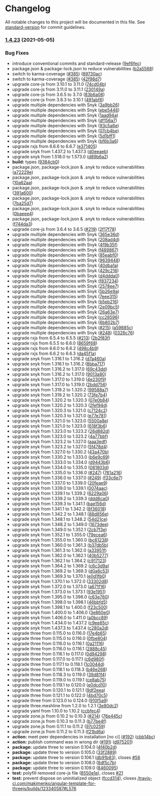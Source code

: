 # Changelog

All notable changes to this project will be documented in this file. See [standard-version](https://github.com/conventional-changelog/standard-version) for commit guidelines.

### [1.4.23](https://github.com/makimenko/angular-template-for-threejs/compare/v0.1.0...v1.4.23) (2021-05-05)


### Bug Fixes

* introduce conventional commits and standard-release ([9ef6fec](https://github.com/makimenko/angular-template-for-threejs/commit/9ef6feca750eafaee3ed80128ff15c41344798b5))
* package.json & package-lock.json to reduce vulnerabilities ([b2a5568](https://github.com/makimenko/angular-template-for-threejs/commit/b2a5568389cd97706fd724489806a12fa60fccec))
* switch to karma-coverage ([#385](https://github.com/makimenko/angular-template-for-threejs/issues/385)) ([89730ac](https://github.com/makimenko/angular-template-for-threejs/commit/89730ac467642cd74cdf52882bab49396c1d8f2a))
* switch to karma-coverage ([#385](https://github.com/makimenko/angular-template-for-threejs/issues/385)) ([42f98d7](https://github.com/makimenko/angular-template-for-threejs/commit/42f98d723627025e31f3ffc47ffb487f4b9c5b12))
* upgrade core-js from 3.10.1 to 3.11.0 ([74cd04b](https://github.com/makimenko/angular-template-for-threejs/commit/74cd04b31624cd255d854c0df6340c888c6b334d))
* upgrade core-js from 3.11.0 to 3.11.1 ([230149a](https://github.com/makimenko/angular-template-for-threejs/commit/230149a6f08bc4a99db6d5643082a7de6177df9e))
* upgrade core-js from 3.6.5 to 3.7.0 ([83b6a08](https://github.com/makimenko/angular-template-for-threejs/commit/83b6a086a5b4e573c9ccc0ee845743c76bb13717))
* upgrade core-js from 3.8.3 to 3.10.1 ([491abf6](https://github.com/makimenko/angular-template-for-threejs/commit/491abf624ebc3892e5d0e3d9b9116cab3630b1af))
* upgrade multiple dependencies with Snyk ([3a9bb26](https://github.com/makimenko/angular-template-for-threejs/commit/3a9bb26e23a1eb1543a42a91e363a1a24b54386e))
* upgrade multiple dependencies with Snyk ([ebe5448](https://github.com/makimenko/angular-template-for-threejs/commit/ebe544878ec8b6ef26ff5898ce239118f94fc290))
* upgrade multiple dependencies with Snyk ([1aad94a](https://github.com/makimenko/angular-template-for-threejs/commit/1aad94a1f71ccafa28dc8b6099bdeec2458f6827))
* upgrade multiple dependencies with Snyk ([df156a7](https://github.com/makimenko/angular-template-for-threejs/commit/df156a7cc5ff4ebe26bd55502b713e1b703623f5))
* upgrade multiple dependencies with Snyk ([93c5a6e](https://github.com/makimenko/angular-template-for-threejs/commit/93c5a6e54b90a216de473ac35da9cd442c4ee8a1))
* upgrade multiple dependencies with Snyk ([07cb4be](https://github.com/makimenko/angular-template-for-threejs/commit/07cb4be75f4e22403dd7b651f30c159a690eb059))
* upgrade multiple dependencies with Snyk ([5d1bff1](https://github.com/makimenko/angular-template-for-threejs/commit/5d1bff1f7c335ccaff69859c51316a75d53b669f))
* upgrade multiple dependencies with Snyk ([bf6b3a6](https://github.com/makimenko/angular-template-for-threejs/commit/bf6b3a6f3b85bafa3032569c6315dcd418fae562))
* upgrade rxjs from 6.6.6 to 6.6.7 ([e371405](https://github.com/makimenko/angular-template-for-threejs/commit/e371405b27b606dcabb49fde653dc5a8819174c3))
* upgrade snyk from 1.437.2 to 1.437.3 ([d0eeaeb](https://github.com/makimenko/angular-template-for-threejs/commit/d0eeaebf7fa66c8a63e9fb7c4dc1a5dd97ae6216))
* upgrade snyk from 1.518.0 to 1.573.0 ([d89b6a2](https://github.com/makimenko/angular-template-for-threejs/commit/d89b6a2e084130dfb252e9c3815e560d92434bd4))
* **build:** types ([9384cb0](https://github.com/makimenko/angular-template-for-threejs/commit/9384cb0fce9b0abb3ab69835f1d2128b13f856d8))
* package.json, package-lock.json & .snyk to reduce vulnerabilities ([a72229e](https://github.com/makimenko/angular-template-for-threejs/commit/a72229ee33a1c25f64173a868c1517de83ae5762))
* package.json, package-lock.json & .snyk to reduce vulnerabilities ([10a62aa](https://github.com/makimenko/angular-template-for-threejs/commit/10a62aa83657a247f35ca51b5d0e94bb72c22eb4))
* package.json, package-lock.json & .snyk to reduce vulnerabilities ([391a600](https://github.com/makimenko/angular-template-for-threejs/commit/391a6008eef829b8f2f5e37f471219f439e7c57e))
* package.json, package-lock.json & .snyk to reduce vulnerabilities ([7ba25d7](https://github.com/makimenko/angular-template-for-threejs/commit/7ba25d73ccd0370394f988de4d7861dffdd40add))
* package.json, package-lock.json & .snyk to reduce vulnerabilities ([0baeee4](https://github.com/makimenko/angular-template-for-threejs/commit/0baeee4f7fc01f7365411c1fe9ec0909a223aa06))
* package.json, package-lock.json & .snyk to reduce vulnerabilities ([f744da3](https://github.com/makimenko/angular-template-for-threejs/commit/f744da3fb299d0d4d8e52505524b6301b2a69e7c))
* upgrade core-js from 3.6.4 to 3.6.5 ([#219](https://github.com/makimenko/angular-template-for-threejs/issues/219)) ([2f17f78](https://github.com/makimenko/angular-template-for-threejs/commit/2f17f783c5d6f1a54156cdf4df815f6528ce52f4))
* upgrade multiple dependencies with Snyk ([365e36d](https://github.com/makimenko/angular-template-for-threejs/commit/365e36d597ee697521383a66bf5080023aaaa013))
* upgrade multiple dependencies with Snyk ([208ad4d](https://github.com/makimenko/angular-template-for-threejs/commit/208ad4d1fe9dc299c5b2e49f62c7637070c54e01))
* upgrade multiple dependencies with Snyk ([4f9b35f](https://github.com/makimenko/angular-template-for-threejs/commit/4f9b35fd4a236f28a8bf00fb4cb73d291301c5f3))
* upgrade multiple dependencies with Snyk ([f489867](https://github.com/makimenko/angular-template-for-threejs/commit/f489867c9a713660d61c761a13c5ed5c619d1ca6))
* upgrade multiple dependencies with Snyk ([85eabf0](https://github.com/makimenko/angular-template-for-threejs/commit/85eabf045b28cb6e5efa3fbd82b45c0162a88a6a))
* upgrade multiple dependencies with Snyk ([9639448](https://github.com/makimenko/angular-template-for-threejs/commit/9639448d01125e6e14f3232a66b6f86c7742bf76))
* upgrade multiple dependencies with Snyk ([40dba1a](https://github.com/makimenko/angular-template-for-threejs/commit/40dba1acafa1dcf0e7c40bb1d562ecfafb669db1))
* upgrade multiple dependencies with Snyk ([429c216](https://github.com/makimenko/angular-template-for-threejs/commit/429c21660a4f0d685f9927fee4d0abb2cc988194))
* upgrade multiple dependencies with Snyk ([d4ddda0](https://github.com/makimenko/angular-template-for-threejs/commit/d4ddda0bd016a7e2e3a9f450fadf87498c0a3880))
* upgrade multiple dependencies with Snyk ([f837234](https://github.com/makimenko/angular-template-for-threejs/commit/f837234aea07a4e243aea00a3d47ec809065ce75))
* upgrade multiple dependencies with Snyk ([2578ee7](https://github.com/makimenko/angular-template-for-threejs/commit/2578ee78ac98a3e51df0eab75af5e34bc6af3e50))
* upgrade multiple dependencies with Snyk ([5b26e9a](https://github.com/makimenko/angular-template-for-threejs/commit/5b26e9aed1c2c31e6e6c4a356d58d8eaa4af007f))
* upgrade multiple dependencies with Snyk ([7eee315](https://github.com/makimenko/angular-template-for-threejs/commit/7eee315bffd6411754bb989b0878750383ae3d59))
* upgrade multiple dependencies with Snyk ([b5eb216](https://github.com/makimenko/angular-template-for-threejs/commit/b5eb216094425da60a4c6712071c429b51268c74))
* upgrade multiple dependencies with Snyk ([2e09bc5](https://github.com/makimenko/angular-template-for-threejs/commit/2e09bc5ee5844d71554534bf1777c33317bbf589))
* upgrade multiple dependencies with Snyk ([26a63e7](https://github.com/makimenko/angular-template-for-threejs/commit/26a63e7f22eeb8ec45dbb606f29176c28bcce5f0))
* upgrade multiple dependencies with Snyk ([cc28596](https://github.com/makimenko/angular-template-for-threejs/commit/cc2859638a9d1b0b857639adb06ed104508d18e3))
* upgrade multiple dependencies with Snyk ([6b802b7](https://github.com/makimenko/angular-template-for-threejs/commit/6b802b7cd2aef766fa786328e86875bdcc900d3c))
* upgrade multiple dependencies with Snyk ([#215](https://github.com/makimenko/angular-template-for-threejs/issues/215)) ([a59885c](https://github.com/makimenko/angular-template-for-threejs/commit/a59885c6c4557e21edda169d9e3d2fb1842440c5))
* upgrade multiple dependencies with Snyk ([#248](https://github.com/makimenko/angular-template-for-threejs/issues/248)) ([0328c76](https://github.com/makimenko/angular-template-for-threejs/commit/0328c76972867b420e8484b26e292194baacda03))
* upgrade rxjs from 6.5.4 to 6.5.5 ([#213](https://github.com/makimenko/angular-template-for-threejs/issues/213)) ([2b2f83f](https://github.com/makimenko/angular-template-for-threejs/commit/2b2f83fb28d0b1aea195afcce0be60dce7da129e))
* upgrade rxjs from 6.5.5 to 6.6.0 ([8659f68](https://github.com/makimenko/angular-template-for-threejs/commit/8659f68b82f733f9fb0193ea42cbcdb9b4dcf45a))
* upgrade rxjs from 6.6.0 to 6.6.2 ([498c4b9](https://github.com/makimenko/angular-template-for-threejs/commit/498c4b9d625af5461f2c9ad4f91f0270216991d7))
* upgrade rxjs from 6.6.2 to 6.6.3 ([da45f1a](https://github.com/makimenko/angular-template-for-threejs/commit/da45f1a58085db5b0fbfac611d7b3c312e829008))
* upgrade snyk from 1.316.1 to 1.316.2 ([d7a460a](https://github.com/makimenko/angular-template-for-threejs/commit/d7a460adcf7d5e4ea157e6139e26405f9618997b))
* upgrade snyk from 1.316.1 to 1.316.2 ([8bba717](https://github.com/makimenko/angular-template-for-threejs/commit/8bba717f464dd66a735cbc85200e69ca26f9a15e))
* upgrade snyk from 1.316.2 to 1.317.0 ([69c43dd](https://github.com/makimenko/angular-template-for-threejs/commit/69c43dd343ee1a7e49fd5c6108b7de1ec587d280))
* upgrade snyk from 1.316.2 to 1.317.0 ([9013a80](https://github.com/makimenko/angular-template-for-threejs/commit/9013a8023691bc69e59410454452102e7b6c31c1))
* upgrade snyk from 1.317.0 to 1.319.0 ([4e230f9](https://github.com/makimenko/angular-template-for-threejs/commit/4e230f91f771878d8c8dc01dde4543953ee8cc29))
* upgrade snyk from 1.317.0 to 1.319.0 ([2bdd756](https://github.com/makimenko/angular-template-for-threejs/commit/2bdd75677c51e75b10316d1304c8d2e4f55b9cde))
* upgrade snyk from 1.319.2 to 1.320.2 ([99588a7](https://github.com/makimenko/angular-template-for-threejs/commit/99588a762e0edfe0305c8087da59e03966d427b0))
* upgrade snyk from 1.319.2 to 1.320.2 ([73fe7b4](https://github.com/makimenko/angular-template-for-threejs/commit/73fe7b437f0cbd62c8b20c262cf59f6cf72197c2))
* upgrade snyk from 1.320.2 to 1.320.3 ([07e0b84](https://github.com/makimenko/angular-template-for-threejs/commit/07e0b84d02844201b75c06e56978ea701f276991))
* upgrade snyk from 1.320.2 to 1.320.3 ([2fef94d](https://github.com/makimenko/angular-template-for-threejs/commit/2fef94dc437593d6ceef8561a3da60baff375dc0))
* upgrade snyk from 1.320.3 to 1.321.0 ([c7124c2](https://github.com/makimenko/angular-template-for-threejs/commit/c7124c23ae84b42d3704d03aeafe8ceb528b36e7))
* upgrade snyk from 1.320.3 to 1.321.0 ([e77e781](https://github.com/makimenko/angular-template-for-threejs/commit/e77e78143d05e82de4b93e399510702c7e260abb))
* upgrade snyk from 1.321.0 to 1.323.0 ([5500a8e](https://github.com/makimenko/angular-template-for-threejs/commit/5500a8e870b5f2872725227cbce7b43e8a32d43f))
* upgrade snyk from 1.321.0 to 1.323.0 ([618f3b6](https://github.com/makimenko/angular-template-for-threejs/commit/618f3b621756a6eca73369b39ef5a3a40d6dbe1e))
* upgrade snyk from 1.323.0 to 1.323.2 ([26d882d](https://github.com/makimenko/angular-template-for-threejs/commit/26d882d68c863b429ab1ffcdcb4a3c1de3c1ee7c))
* upgrade snyk from 1.323.0 to 1.323.2 ([4a77bbf](https://github.com/makimenko/angular-template-for-threejs/commit/4a77bbff0be0929fdfc151049d8d3d828dc207fb))
* upgrade snyk from 1.323.2 to 1.327.0 ([aaa3edf](https://github.com/makimenko/angular-template-for-threejs/commit/aaa3edf42e5356be7224d12c2eca88ec8de7a2e6))
* upgrade snyk from 1.323.2 to 1.327.0 ([5f478d4](https://github.com/makimenko/angular-template-for-threejs/commit/5f478d409f0ae66fbca849e9ff4b784488a70524))
* upgrade snyk from 1.327.0 to 1.330.2 ([43a470b](https://github.com/makimenko/angular-template-for-threejs/commit/43a470b391a66ded6cebeb23b437db7eeed6b1a2))
* upgrade snyk from 1.330.2 to 1.333.0 ([b6e9c69](https://github.com/makimenko/angular-template-for-threejs/commit/b6e9c69dcacf83540ca3ef07270f83326e82bb42))
* upgrade snyk from 1.333.0 to 1.334.0 ([d9443b6](https://github.com/makimenko/angular-template-for-threejs/commit/d9443b67154a47819b84226b0f82e2cfd6bd433a))
* upgrade snyk from 1.334.0 to 1.335.0 ([081803d](https://github.com/makimenko/angular-template-for-threejs/commit/081803d5dc5c8260849d92956ebeada5c5fd3281))
* upgrade snyk from 1.335.0 to 1.336.0 ([#247](https://github.com/makimenko/angular-template-for-threejs/issues/247)) ([761a216](https://github.com/makimenko/angular-template-for-threejs/commit/761a2169b4fb4649dc549fca8e626bb6952b56cd))
* upgrade snyk from 1.336.0 to 1.337.0 ([#249](https://github.com/makimenko/angular-template-for-threejs/issues/249)) ([f33c6e7](https://github.com/makimenko/angular-template-for-threejs/commit/f33c6e7c39c918640b72e5df7d1f9a04d964ab70))
* upgrade snyk from 1.337.0 to 1.339.0 ([20feae9](https://github.com/makimenko/angular-template-for-threejs/commit/20feae9a056e74ca1a0f50e87650975d3fd1cb80))
* upgrade snyk from 1.339.0 to 1.339.1 ([0074aac](https://github.com/makimenko/angular-template-for-threejs/commit/0074aacc95bc20c75415ae5258c977a96526caeb))
* upgrade snyk from 1.339.1 to 1.339.2 ([6229a06](https://github.com/makimenko/angular-template-for-threejs/commit/6229a06382e8272db7470ae2ae872d7af72c3227))
* upgrade snyk from 1.339.2 to 1.339.3 ([ddd6ca0](https://github.com/makimenko/angular-template-for-threejs/commit/ddd6ca099c47dfb8db25cc7e4488fad04e7fda4d))
* upgrade snyk from 1.339.3 to 1.341.1 ([bae156d](https://github.com/makimenko/angular-template-for-threejs/commit/bae156de1cb2f6d7a7d6cf4c70333cf81121f589))
* upgrade snyk from 1.341.1 to 1.342.2 ([8f36018](https://github.com/makimenko/angular-template-for-threejs/commit/8f360184a6e0b3fe53c99bff17dbfe83a0e50a4a))
* upgrade snyk from 1.342.2 to 1.348.1 ([88d856e](https://github.com/makimenko/angular-template-for-threejs/commit/88d856e00de53b69292091b98dd3aa6e081ec4c7))
* upgrade snyk from 1.348.1 to 1.348.2 ([54d21ce](https://github.com/makimenko/angular-template-for-threejs/commit/54d21ceba2d6e83dd9191bedbf2693022e4b231e))
* upgrade snyk from 1.348.2 to 1.349.0 ([1673dee](https://github.com/makimenko/angular-template-for-threejs/commit/1673dee6afa94562dfaf91e73454fa998e2a11b5))
* upgrade snyk from 1.349.0 to 1.352.1 ([2cb7f3e](https://github.com/makimenko/angular-template-for-threejs/commit/2cb7f3e8420f8bec29695a681bfbbe17da4ef981))
* upgrade snyk from 1.352.1 to 1.355.0 ([79ecea6](https://github.com/makimenko/angular-template-for-threejs/commit/79ecea6eb79652c23689446182896770130e2bd5))
* upgrade snyk from 1.355.0 to 1.360.0 ([bc61238](https://github.com/makimenko/angular-template-for-threejs/commit/bc61238586ebcfabfdc04f635e28c5525a0665ae))
* upgrade snyk from 1.360.0 to 1.361.3 ([b37db5b](https://github.com/makimenko/angular-template-for-threejs/commit/b37db5b922f704b5c1d469ff044444454ada2ce0))
* upgrade snyk from 1.361.3 to 1.362.0 ([a33951f](https://github.com/makimenko/angular-template-for-threejs/commit/a33951f3cb81e3cead6ef30b9e515b805907ea01))
* upgrade snyk from 1.362.0 to 1.362.1 ([40b5277](https://github.com/makimenko/angular-template-for-threejs/commit/40b52774245a3c41cb703fd774fafcd2a86d8e37))
* upgrade snyk from 1.362.1 to 1.364.2 ([c917123](https://github.com/makimenko/angular-template-for-threejs/commit/c9171233dedcb615eee2f83e4c40f530f0c06e49))
* upgrade snyk from 1.364.2 to 1.369.2 ([c6c3d9a](https://github.com/makimenko/angular-template-for-threejs/commit/c6c3d9a49b034f4a9293b5709cf75a54f227a10f))
* upgrade snyk from 1.369.2 to 1.369.3 ([d0a6c53](https://github.com/makimenko/angular-template-for-threejs/commit/d0a6c53e8279761dc349903642c7361bded023b1))
* upgrade snyk from 1.369.3 to 1.370.1 ([e0d1fb0](https://github.com/makimenko/angular-template-for-threejs/commit/e0d1fb04f2d29a1f1bd3ea0562011f10427683ec))
* upgrade snyk from 1.370.1 to 1.372.0 ([33302d8](https://github.com/makimenko/angular-template-for-threejs/commit/33302d84961ad9c53fdfb7e92e18ba3e2cdd190c))
* upgrade snyk from 1.372.0 to 1.373.0 ([a671f16](https://github.com/makimenko/angular-template-for-threejs/commit/a671f16d7f5c978785c814d35408ec40df876ec3))
* upgrade snyk from 1.373.0 to 1.373.1 ([93e1951](https://github.com/makimenko/angular-template-for-threejs/commit/93e195100e993b454d22d99c1cc2a3267a6a03a0))
* upgrade snyk from 1.395.0 to 1.398.0 ([c63e760](https://github.com/makimenko/angular-template-for-threejs/commit/c63e76042feca2a1d5176dcf1e9c5cc8df8f2b27))
* upgrade snyk from 1.398.0 to 1.398.1 ([46bbfd5](https://github.com/makimenko/angular-template-for-threejs/commit/46bbfd5ba90ed8ec791c34e2f7b0b62d92a5cf09))
* upgrade snyk from 1.398.1 to 1.400.0 ([f23c500](https://github.com/makimenko/angular-template-for-threejs/commit/f23c500115528df72693c49204be9968c3aa95e1))
* upgrade snyk from 1.400.0 to 1.406.0 ([3e860e0](https://github.com/makimenko/angular-template-for-threejs/commit/3e860e01befa27a6582f58529ec55bf7f30a0261))
* upgrade snyk from 1.406.0 to 1.411.0 ([a0bcc89](https://github.com/makimenko/angular-template-for-threejs/commit/a0bcc8941a74bc1fec4022a39d72826537792457))
* upgrade snyk from 1.434.0 to 1.437.2 ([c9ee65c](https://github.com/makimenko/angular-template-for-threejs/commit/c9ee65ce066bb4ea0fbb34a0f588ef1a17b60df3))
* upgrade snyk from 1.437.3 to 1.437.4 ([c280a2d](https://github.com/makimenko/angular-template-for-threejs/commit/c280a2d12a00f4fac01b18180e66b66a8e97b166))
* upgrade three from 0.115.0 to 0.116.0 ([17e4b65](https://github.com/makimenko/angular-template-for-threejs/commit/17e4b656973f2868461f9e9c037421101a3972ca))
* upgrade three from 0.115.0 to 0.116.0 ([0fbe804](https://github.com/makimenko/angular-template-for-threejs/commit/0fbe8040d237217d41fb80fd3449fd8e1f186f72))
* upgrade three from 0.116.0 to 0.116.1 ([0a21116](https://github.com/makimenko/angular-template-for-threejs/commit/0a2111655cff4823a613ed77d424c2b4c8289da5))
* upgrade three from 0.116.0 to 0.116.1 ([2888c45](https://github.com/makimenko/angular-template-for-threejs/commit/2888c45d88dc20f13e9b46070bb7010d05b6347e))
* upgrade three from 0.116.1 to 0.117.0 ([0d94298](https://github.com/makimenko/angular-template-for-threejs/commit/0d94298ad508ceffc3e8c693dfc62cd730fdf53b))
* upgrade three from 0.117.0 to 0.117.1 ([c6d980f](https://github.com/makimenko/angular-template-for-threejs/commit/c6d980faaefdb09cbf04e9bee8430fc1ca8cb0e5))
* upgrade three from 0.117.1 to 0.118.1 ([1c0044d](https://github.com/makimenko/angular-template-for-threejs/commit/1c0044d16d5a296fd82e7d7f82c47fb2ecd53d05))
* upgrade three from 0.118.1 to 0.118.3 ([b46e268](https://github.com/makimenko/angular-template-for-threejs/commit/b46e268c2889510c923a29ab45c5a1d9f64b4e14))
* upgrade three from 0.118.3 to 0.119.0 ([39d81f4](https://github.com/makimenko/angular-template-for-threejs/commit/39d81f40f72230ce834705ce9417d7f59587e9a5))
* upgrade three from 0.119.0 to 0.119.1 ([ce8ab75](https://github.com/makimenko/angular-template-for-threejs/commit/ce8ab75891b407e7b58ea01713b656b1af4d0e7b))
* upgrade three from 0.119.1 to 0.120.0 ([e0dcd10](https://github.com/makimenko/angular-template-for-threejs/commit/e0dcd101218ad1d18dd60d552dad3b5454ea99fa))
* upgrade three from 0.120.1 to 0.121.1 ([9df2eea](https://github.com/makimenko/angular-template-for-threejs/commit/9df2eeaf42d169e90046eb19964b34e141078229))
* upgrade three from 0.121.1 to 0.122.0 ([4bd70c5](https://github.com/makimenko/angular-template-for-threejs/commit/4bd70c5a2ca8941029584a5bd78624e33340cd25))
* upgrade three from 0.123.0 to 0.124.0 ([910f5a9](https://github.com/makimenko/angular-template-for-threejs/commit/910f5a9f822655a429a393bfeebd9ab7c305e623))
* upgrade three.meshline from 1.2.0 to 1.2.1 ([3e80dc2](https://github.com/makimenko/angular-template-for-threejs/commit/3e80dc2c8942d9312214764c4dc29c361fdcecb4))
* upgrade yaml from 1.10.0 to 1.10.2 ([ccbfec4](https://github.com/makimenko/angular-template-for-threejs/commit/ccbfec477f0fd052f3d36a817de909d10b8d7f59))
* upgrade zone.js from 0.10.2 to 0.10.3 ([#214](https://github.com/makimenko/angular-template-for-threejs/issues/214)) ([76e445c](https://github.com/makimenko/angular-template-for-threejs/commit/76e445cbd10eb37d6d37bb78a2e332c900abc6e1))
* upgrade zone.js from 0.10.3 to 0.11.3 ([b77be4f](https://github.com/makimenko/angular-template-for-threejs/commit/b77be4fc271bd9312f72715df71395651cf89883))
* upgrade zone.js from 0.11.1 to 0.11.2 ([97c0259](https://github.com/makimenko/angular-template-for-threejs/commit/97c0259713145c5a1dce70f85160e2686e317bce))
* upgrade zone.js from 0.11.2 to 0.11.3 ([f21bd6a](https://github.com/makimenko/angular-template-for-threejs/commit/f21bd6a20542c4369ea1f50670d26ec67e001a72))
* **action:** meet peer dependencies in installation [no ci] ([#192](https://github.com/makimenko/angular-template-for-threejs/issues/192)) ([cbb14bc](https://github.com/makimenko/angular-template-for-threejs/commit/cbb14bc076db4e815e6cbb229368389b1ed3435a))
* **action:** publish command was in wrong dir ([#191](https://github.com/makimenko/angular-template-for-threejs/issues/191)) ([d975201](https://github.com/makimenko/angular-template-for-threejs/commit/d975201f553e550ead65adbf4a10054bb032289a))
* **package:** update three to version 0.104.0 ([4f40b2d](https://github.com/makimenko/angular-template-for-threejs/commit/4f40b2d95688c4d3b71a475b208dbb8603795335))
* **package:** update three to version 0.105.0 ([33f2889](https://github.com/makimenko/angular-template-for-threejs/commit/33f28898bdc3b0a864f3fff138b22a54fdbe91c1))
* **package:** update three to version 0.106.1 ([db91b83](https://github.com/makimenko/angular-template-for-threejs/commit/db91b833d57a9a5d726c1f4ed7e4fb4b25f48d43)), closes [#56](https://github.com/makimenko/angular-template-for-threejs/issues/56)
* **package:** update three to version 0.108.0 ([8df5c7b](https://github.com/makimenko/angular-template-for-threejs/commit/8df5c7b7e7170959577849a4e1a6d3660f4451a1))
* **package:** update three to version 0.109.0 ([8460095](https://github.com/makimenko/angular-template-for-threejs/commit/8460095287a670e4269146062f3a65f837dd5952))
* **test:** polyfill removed core-js file ([8550e1e](https://github.com/makimenko/angular-template-for-threejs/commit/8550e1e73b8681464f9db57c2c37a88304c393e3)), closes [#21](https://github.com/makimenko/angular-template-for-threejs/issues/21)
* **test:** prevent dispose on uninitialized object ([fccd314](https://github.com/makimenko/angular-template-for-threejs/commit/fccd314a76cc7e97f06c38508471877d0203a56d)), closes [/travis-ci.com/makimenko/angular-template-for-threejs/builds/123340587#L576](https://github.com/makimenko//travis-ci.com/makimenko/angular-template-for-threejs/builds/123340587/issues/L576)
